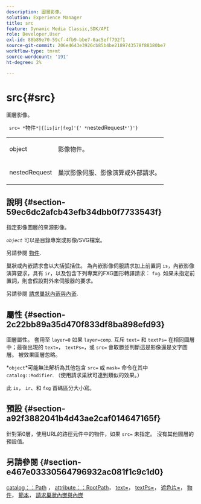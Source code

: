 ```yaml
---
description: 圖層影像。
solution: Experience Manager
title: src
feature: Dynamic Media Classic,SDK/API
role: Developer,User
exl-id: 88b89e70-59cf-4fb9-bbe7-0ac5eff792f1
source-git-commit: 206e4643e3926cb85b4be2189743578f88180be7
workflow-type: tm+mt
source-wordcount: '191'
ht-degree: 2%

---
```


# src{#src}

圖層影像。

` src= *`物件`*|{[is|ir|fxg]'{' *`nestedRequest`*'}'}`

<table id="simpletable_59104309B8284B21ABCE7DC95BF5A273"> 
 <tr class="strow"> 
  <td class="stentry"> <p> <span class="varname"> object </span> </p> </td> 
  <td class="stentry"> <p>影像物件。 </p> </td> 
 </tr> 
 <tr class="strow"> 
  <td class="stentry"> <p> <span class="varname"> nestedRequest </span> </p> </td> 
  <td class="stentry"> <p>巢狀影像伺服、影像演算或外部請求。 </p> </td> 
 </tr> 
</table>

## 說明 {#section-59ec6dc2afcb43efb34dbb0f7733543f}

指定影像圖層的來源影像。

*`object`* 可以是目錄專案或影像/SVG檔案。

另請參閱 [物件](../../../../../is-api/http-ref/image-serving-api-ref/c-http-protocol-reference/c-data-types/r-object.md#reference-2591bd24548d462782c68d138ef795a0).

巢狀或內嵌請求會以大括弧括住。 為內嵌影像伺服請求加上前置詞 `is`，內嵌影像演算要求，具有 `ir`，以及包含下列專案的FXG圖形轉譯請求： `fxg`. 如果未指定前置詞，則會假設對外來伺服器的要求。

另請參閱 [請求巢狀內嵌與內嵌](../../../../../is-api/http-ref/image-serving-api-ref/c-http-protocol-reference/c-syntax-and-features/r-request-nesting-and-embedding.md#reference-38ec66d4062046589e16c39bf1c6049b).

## 屬性 {#section-2c22bb89a35d470f833df8ba898efd93}

圖層屬性。 套用至 `layer=0` 如果 `layer=comp`. 互斥 `text=` 和 `textPs=` 在相同圖層中；最後出現的 `text=`， `textPs=`，或 `src=` 會取勝並判斷這是影像還是文字圖層。 被效果圖層忽略。

*`object`*可能無法解析為其他包含 `src=` 或 `mask=` 命令在其中 `catalog::Modifier`. （使用請求巢狀可達到類似的效果。）

此 `is`， `ir`、和 `fxg` 首碼區分大小寫。

## 預設 {#section-a92f3882041b4d43ae2caf014647165f}

針對第0層，使用URL的路徑元件中的物件，如果 `src=` 未指定。 沒有其他圖層的預設值。

## 另請參閱 {#section-e467e03330564796932ac081f1c9c1d0}

[catalog：：Path](/help/aem-is-ir-api/is-api/image-catalog/image-serving-api-ref/c-image-catalog-reference/c-image-svg-data-reference/c-image-data-reference/r-path-cat.md) ， [attribute：：RootPath](../../../../../is-api/image-catalog/image-serving-api-ref/c-image-catalog-reference/c-attributes-reference/r-rootpath.md#reference-17d57e5967be403b8408fa7214017494)， [text=](../../../../../is-api/http-ref/image-serving-api-ref/c-http-protocol-reference/c-command-reference/r-text.md#reference-84634052e48548539a1ef63cbe41f22f)， [textPs=](../../../../../is-api/http-ref/image-serving-api-ref/c-http-protocol-reference/c-command-reference/r-textps.md#reference-4209a2a6169f44278da2647cfb0cd767)， [遮色片=](../../../../../is-api/http-ref/image-serving-api-ref/c-http-protocol-reference/c-command-reference/r-mask.md#reference-922254e027404fb890b850e2723ee06e)， [物件](../../../../../is-api/http-ref/image-serving-api-ref/c-http-protocol-reference/c-data-types/r-object.md#reference-2591bd24548d462782c68d138ef795a0)， [範本](../../../../../is-api/http-ref/image-serving-api-ref/c-http-protocol-reference/c-templates/c-templates.md#concept-3cd2d2adae0e41b2979b9640244d4d3e)， [請求巢狀內嵌與內嵌](../../../../../is-api/http-ref/image-serving-api-ref/c-http-protocol-reference/c-syntax-and-features/r-request-nesting-and-embedding.md#reference-38ec66d4062046589e16c39bf1c6049b)
